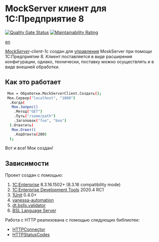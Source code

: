 # MockServer клиент для 1C:Предприятие 8

[![Quality Gate Status](https://sonar.openbsl.ru/api/project_badges/measure?project=mockServer-client-1c&metric=alert_status)](https://sonar.openbsl.ru/dashboard?id=mockServer-client-1c)
[![Maintainability Rating](https://sonar.openbsl.ru/api/project_badges/measure?project=mockServer-client-1c&metric=sqale_rating)](https://sonar.openbsl.ru/dashboard?id=mockServer-client-1c)

[en](https://github.com/astrizhachuk/mockServer-client-1c/blob/master/README.md)

*[MockServer](https://www.mock-server.com/#what-is-mockserver)-client-1c* создан для [управления](https://www.mock-server.com/mock_server/mockserver_clients.html) MoskServer при помощи 1C:Предприятие 8. *Клиент* поставляется в виде расширения конфигурации, однако, технически, поставку можно осуществлять и в виде внешней обработки.

## Как это работает

```bash
 Мок = Обработки.MockServerClient.Создать();
 Мок.Сервер("localhost", "1080")
  .Когда(
   Мок.Запрос()
    .Метод("GET")
    .Путь("/some/path")
    .Заголовок("foo", "boo")
  ).Ответить(
   Мок.Ответ()
    .КодОтвета(200)
  );
```

Вот и все! Мок создан!

## Зависимости

Проект создан с помощью:

1. [1C:Enterprise](https://1c-dn.com) 8.3.16.1502+ (8.3.16 compatibility mode)
2. [1C:Enterprise Development Tools](https://edt.1c.ru) 2020.4 RC1
3. [1Unit](https://github.com/DoublesunRUS/ru.capralow.dt.unit.launcher) 0.4.0+
4. [vanessa-automation](https://github.com/Pr-Mex/vanessa-automation)
5. [dt.bslls.validator](https://github.com/DoublesunRUS/ru.capralow.dt.bslls.validator)
6. [BSL Language Server](https://github.com/1c-syntax/bsl-language-server)

Работа с HTTP реализована с помощью следующих библиотек:

* [HTTPConnector](https://github.com/vbondarevsky/Connector)
* [HTTPStatusCodes](https://github.com/astrizhachuk/CodeStatusHTTP)
